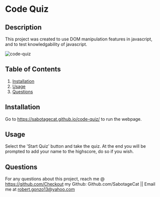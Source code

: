 # Code Quiz
  ## Description

  This project was created to use DOM manipulation features in javascript, and to test knowledgability of javascript.
  
  ![code-quiz](https://user-images.githubusercontent.com/95665563/180877665-87e988f9-4a40-4a51-bcf9-7e3a8ed58af4.JPG)

  ## Table of Contents
  1. [Installation](#installation)
  2. [Usage](#usage)
  3. [Questions](#questions)

  <a name='installation'></a>
  ## Installation

  Go to https://sabotagecat.github.io/code-quiz/ to run the webpage.
  <a name='usage'></a>
  ## Usage

  Select the 'Start Quiz' button and take the quiz. At the end you will be prompted to add your name to the highscore, do so if you wish.
  
  <a name='questions'></a>
  ## Questions

  For any questions about this project, reach me @ https://github.com/Checkout my Github: Github.com/SabotageCat || Email me at robert.gonzo13@yahoo.com
